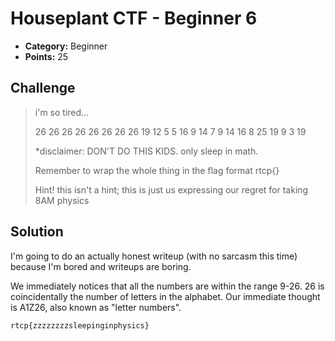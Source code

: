 # Houseplant CTF - Beginner 6

* **Category:** Beginner
* **Points:** 25

## Challenge

> i'm so tired...
> 
> 
> 26 26 26 26 26 26 26 26 19 12 5 5 16 9 14 7 9 14 16 8 25 19 9 3 19
> 
> 
> *disclaimer: DON'T DO THIS KIDS. only sleep in math.
> 
> Remember to wrap the whole thing in the flag format rtcp{}
> 
> Hint! this isn't a hint; this is just us expressing our regret for taking 8AM physics

## Solution

I'm going to do an actually honest writeup (with no sarcasm this time) because I'm bored and writeups are boring.

We immediately notices that all the numbers are within the range 9-26. 26 is coincidentally the number of letters in the alphabet. Our immediate thought is A1Z26, also known as "letter numbers".


```
rtcp{zzzzzzzzsleepinginphysics}
```